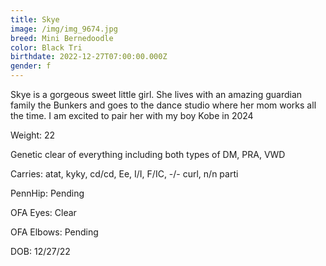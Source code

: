 ```yaml
---
title: Skye
image: /img/img_9674.jpg
breed: Mini Bernedoodle
color: Black Tri
birthdate: 2022-12-27T07:00:00.000Z
gender: f
---
```

S﻿kye is a gorgeous sweet little girl. She lives with an amazing guardian family the Bunkers and goes to the dance studio where her mom works all the time. I am excited to pair her with my boy Kobe in 2024



Weight: 22

Genetic clear of everything including both types of DM, PRA, VWD

Carries: atat, kyky, cd/cd, Ee, I/I, F/IC, -/- curl, n/n parti

P﻿ennHip: Pending

O﻿FA Eyes: Clear

O﻿FA Elbows: Pending

D﻿OB: 12/27/22
